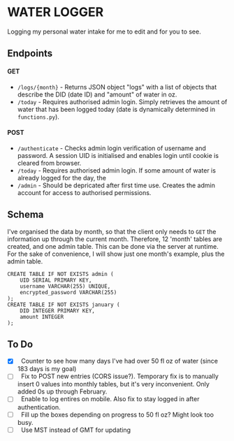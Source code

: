 # WATER LOGGER
Logging my personal water intake for me to edit and for you to see.


## Endpoints
#### GET
* `/logs/{month}` - Returns JSON object "logs" with a list of objects that describe the DID (date ID) and "amount" of water in oz.
* `/today` - Requires authorised admin login. Simply retrieves the amount of water that has been logged today (date is dynamically determined in `functions.py`).

#### POST
* `/authenticate` - Checks admin login verification of username and password. A session UID is initialised and enables login until cookie is cleared from browser.
* `/today` - Requires authorised admin login.  If some amount of water is already logged for the day, the 
* `/admin` - Should be depricated after first time use. Creates the admin account for access to authorised permissions.

## Schema
I've organised the data by month, so that the client only needs to `GET` the information up through the current month.  Therefore, 12 'month' tables are created, and one admin table.  This can be done via the server at runtime.  For the sake of convenience, I will show just one month's example, plus the admin table.
```
CREATE TABLE IF NOT EXISTS admin (
	UID SERIAL PRIMARY KEY,
	username VARCHAR(255) UNIQUE,
	encrypted_password VARCHAR(255)
);
CREATE TABLE IF NOT EXISTS january (
	DID INTEGER PRIMARY KEY,
	amount INTEGER
);
```

## To Do
- [x] &nbsp; Counter to see how many days I've had over 50 fl oz of water (since 183 days is my goal)
- [ ] &nbsp; Fix to POST new entries (CORS issue?).  Temporary fix is to manually insert 0 values into monthly tables, but it's very inconvenient.  Only added 0s up through February.
- [ ] &nbsp; Enable to log entires on mobile.  Also fix to stay logged in after authentication.
- [ ] &nbsp; Fill up the boxes depending on progress to 50 fl oz?  Might look too busy.
- [ ] &nbsp; Use MST instead of GMT for updating
